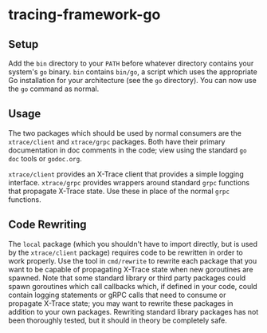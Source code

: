 tracing-framework-go
====================

## Setup
Add the `bin` directory to your `PATH` before whatever directory contains your system's `go` binary. `bin` contains `bin/go`, a script which uses the appropriate Go installation for your architecture (see the `go` directory). You can now use the `go` command as normal.


## Usage
The two packages which should be used by normal consumers are the `xtrace/client` and `xtrace/grpc` packages. Both have their primary documentation in doc comments in the code; view using the standard `go doc` tools or `godoc.org`.

`xtrace/client` provides an X-Trace client that provides a simple logging interface. `xtrace/grpc` provides wrappers around standard `grpc` functions that propagate X-Trace state. Use these in place of the normal `grpc` functions.

## Code Rewriting
The `local` package (which you shouldn't have to import directly, but is used by the `xtrace/client` package) requires code to be rewritten in order to work properly. Use the tool in `cmd/rewrite` to rewrite each package that you want to be capable of propagating X-Trace state when new goroutines are spawned. Note that some standard library or third party packages could spawn goroutines which call callbacks which, if defined in your code, could contain logging statements or gRPC calls that need to consume or propagate X-Trace state; you may want to rewrite these packages in addition to your own packages. Rewriting standard library packages has not been thoroughly tested, but it should in theory be completely safe.
